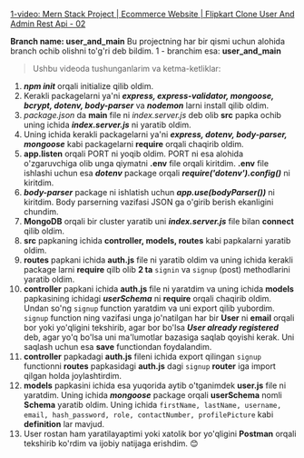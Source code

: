 [1-video: Mern Stack Project | Ecommerce Website | Flipkart Clone User And Admin Rest Api - 02
](https://youtu.be/kXfRQ0NiyLI)

**Branch name: user_and_main**
Bu projectning har bir qismi uchun alohida branch ochib olishni to'g'ri deb bildim. 1 - branchim esa: **user_and_main** 
> Ushbu videoda tushunganlarim va ketma-ketliklar:

1. ***npm init*** orqali initialize qilib oldim.
2. Kerakli packagelarni ya'ni ***express, express-validator, mongoose, bcrypt, dotenv, body-parser*** va ***nodemon*** larni install qilib oldim.
3. *package.json* da **main** file ni *index.server.js* deb olib **src** papka ochib uning ichida ***index.server.js*** ni yaratib oldim.
4. Uning ichida kerakli packagelarni ya'ni ***express, dotenv, body-parser, mongoose*** kabi packagelarni **require** orqali chaqirib oldim.
5. **app.listen** orqali PORT ni yoqib oldim. PORT ni esa alohida o'zgaruvchiga olib unga qiymatni **.env** file orqali kiritdim. **.env** file ishlashi uchun esa ***dotenv*** package orqali ***require('dotenv').config()*** ni kiritdim.
6. ***body-parser*** package ni ishlatish uchun ***app.use(bodyParser())*** ni kiritdim. Body parserning vazifasi JSON ga o'girib berish ekanligini chundim.
7. **MongoDB** orqali bir cluster yaratib uni ***index.server.js*** file bilan **connect** qilib oldim.
8. **src** papkaning ichida **controller, models, routes** kabi papkalarni yaratib oldim.
9. **routes** papkani ichida **auth.js** file ni yaratib oldim va uning ichida kerakli package larni **require** qilb olib **2 ta** `signin` va `signup` (post) methodlarini yaratib oldim.
10. **controller** papkani ichida **auth.js** file ni yaratdim va uning ichida **models** papkasining ichidagi ***userSchema*** ni **require** orqali chaqirib oldim. Undan so'ng `signup` function yaratdim va uni export qilib yubordim. `signup` function ning vazifasi unga jo'natilgan har bir **User** ni **email** orqali bor yoki yo'qligini tekshirib, agar bor bo'lsa ***User already registered*** deb, agar yo'q bo'lsa uni ma'lumotlar bazasiga saqlab qoyishi kerak. Uni saqlash uchun esa **save** functiondan foydalandim.
11. **controller** papkadagi **auth.js** fileni ichida export qilingan `signup` functionni **routes** papkasidagi **auth.js** dagi `signup` **router** iga import qilgan holda joylashtirdim.
12. **models** papkasini ichida esa yuqorida aytib o'tganimdek **user.js** file ni yaratdim. Uning ichida ***mongoose*** package orqali **userSchema** nomli **Schema** yaratib oldim. Uning ichida `firstName, lastName, username, email, hash_password, role, contactNumber, profilePicture` kabi **definition** lar mavjud.
13. User rostan ham yaratilayaptimi yoki xatolik bor yo'qligini **Postman** orqali tekshirib ko'rdim va ijobiy natijaga erishdim. 😊